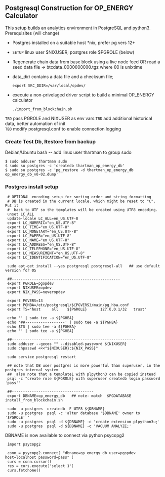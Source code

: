 ## Postgresql Construction for OP_ENERGY Calculator ##

This setup builds an analytics environment in PostgreSQL
and python3.   Prerequisites  (will change)

* Postgres installed on a suitable host *nix, prefer pg vers 12+

* `SETUP` linux user  $NIXUSER;  postgres role  $PGROLE   (below) 

* Regenerate chain data from base block using a live node feed  OR
   read a seed data file -> btcdata_0000000000.tgz   where 00 is unixtime

* data_dir/ contains a data file and a checksum file;  

      export SRC_DDIR=/var/local/opdev/  

* execute a non-privelaged driver script to build a minimal OP_ENERGY calculator

      ./import_from_blockchain.sh

`TBD` pass PGROLE and NIXUSER as env vars
`TBD` add additional historical data, better automation of init  
`TBD` modify postgresql.conf to enable connection logging


### Create Test Db, Restore from backup ###

Debian/Ubuntu bash --  add linux user thartman to group sudo

    $ sudo adduser thartman sudo
    $ sudo su postgres -c 'createdb thartman_op_energy_db'
    $ sudo su postgres -c 'pg_restore -d thartman_op_energy_db op_energy_db_v0-02.dump'


### Postgres install setup ###


     # OPTIONAL encoding setup for sorting order and string formatting
     # DB is created in the current locale, which might be reset to "C". Put it
     #  back to UTF so the templates will be created using UTF8 encoding.
     unset LC_ALL
     update-locale LC_ALL=en_US.UTF-8
     export LC_NUMERIC="en_US.UTF-8"
     export LC_TIME="en_US.UTF-8"
     export LC_MONETARY="en_US.UTF-8"
     export LC_PAPER="en_US.UTF-8"
     export LC_NAME="en_US.UTF-8"
     export LC_ADDRESS="en_US.UTF-8"
     export LC_TELEPHONE="en_US.UTF-8"
     export LC_MEASUREMENT="en_US.UTF-8"
     export LC_IDENTIFICATION="en_US.UTF-8"

     sudo apt-get install --yes postgresql postgresql-all   ## use default version for OS 
 
     ##-------------------------------------------------
     export PGROLE=pgopdev
     export NIXUSER=opdev
     export NIX_PASS=neveropdev

     export PGVERS=13
     export PGHBA=/etc/postgresql/${PGVERS}/main/pg_hba.conf
     export TS="host     all    ${PGROLE}      127.0.0.1/32   trust"

     echo '' | sudo tee -a ${PGHBA}
     echo '##------------------' | sudo tee -a ${PGHBA}
     echo $TS | sudo tee -a ${PGHBA}
     echo '' | sudo tee -a ${PGHBA}

     ##--------------------------------------------------------
     sudo adduser --gecos "" --disabled-password ${NIXUSER}
     sudo chpasswd <<<"${NIXUSER}:${NIX_PASS}"

     sudo service postgresql restart

     ## note that DB user postgres is more powerful than superuser, in the postgres internal system
     ##  also note that a template1 with plpython3 can be copied instead 
     psql -c "create role ${PGROLE} with superuser createdb login password 'pass'"

     ##-------------------------------------
     export DBNAME=op_energy_db   ## note- match  $PGDATABASE  install_from_blockchain.sh

     sudo -u postgres  createdb -E UTF8 ${DBNAME}
     sudo -u postgres  psql -c 'alter database '$DBNAME' owner to '$PGROLE' '
     sudo -u postgres  psql -d ${DBNAME} -c 'create extension plpython3u;'
     sudo -u postgres  psql -d ${DBNAME} -c 'VACUUM ANALYZE;'


DBNAME is now available to connect via python psycopg2 

     import psycopg2

     conn = psycopg2.connect( "dbname=op_energy_db user=pgopdev host=localhost password=pass" )
     curs = conn.cursor()
     res = curs.execute('select 1')
     curs.fetchone()


